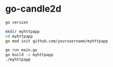 # go-candle2d

```bash
go version

mkdir myhttpapp
cd myhttpapp
go mod init github.com/yourusername/myhttpapp

go run main.go
go build -o myhttpapp
./myhttpapp
```
